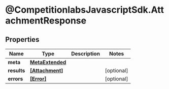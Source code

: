 # @CompetitionlabsJavascriptSdk.AttachmentResponse

## Properties

Name | Type | Description | Notes
------------ | ------------- | ------------- | -------------
**meta** | [**MetaExtended**](docs/MetaExtended.md) |  | 
**results** | [**[Attachment]**](docs/Attachment.md) |  | [optional] 
**errors** | [**[Error]**](docs/Error.md) |  | [optional] 


